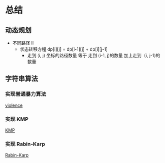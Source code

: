 # 总结

## 动态规划

* 不同路径 II
  * 状态转移方程 dp[i][j] = dp[i-1][j] + dp[i][j-1]
    * 走到 (i, j) 坐标的路径数量 等于 走到 (i-1, j)的数量 加上走到（i, j-1)的数量

## 字符串算法

### 实现普通暴力算法

[violence](./match/violence.ts)

### 实现 KMP

[KMP](./match/KMP.ts)

### 实现 Rabin-Karp

[Rabin-Karp](./match/RabinKarpSearch.ts)